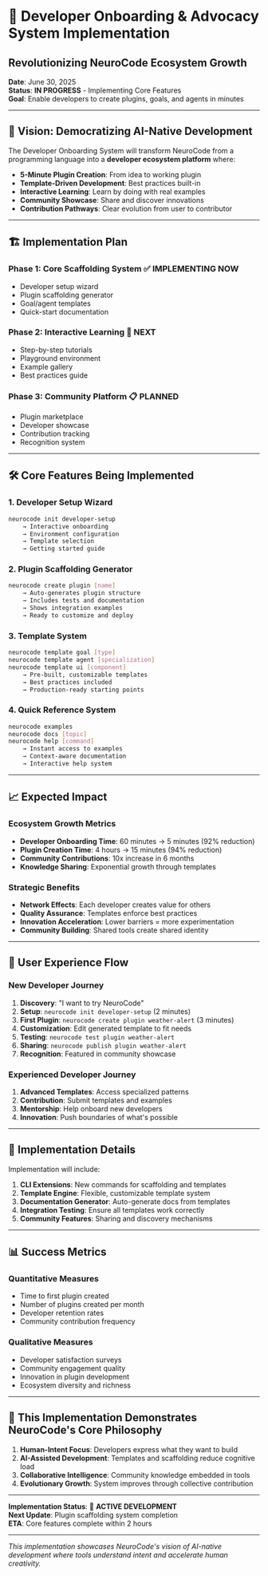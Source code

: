 # 🚀 Developer Onboarding & Advocacy System Implementation
## Revolutionizing NeuroCode Ecosystem Growth

**Date**: June 30, 2025  
**Status**: **IN PROGRESS** - Implementing Core Features  
**Goal**: Enable developers to create plugins, goals, and agents in minutes

---

## 🎯 **Vision: Democratizing AI-Native Development**

The Developer Onboarding System will transform NeuroCode from a programming language into a **developer ecosystem platform** where:

- **5-Minute Plugin Creation**: From idea to working plugin
- **Template-Driven Development**: Best practices built-in
- **Interactive Learning**: Learn by doing with real examples
- **Community Showcase**: Share and discover innovations
- **Contribution Pathways**: Clear evolution from user to contributor

---

## 🏗️ **Implementation Plan**

### **Phase 1: Core Scaffolding System** ✅ IMPLEMENTING NOW
- Developer setup wizard
- Plugin scaffolding generator
- Goal/agent templates
- Quick-start documentation

### **Phase 2: Interactive Learning** 🔄 NEXT
- Step-by-step tutorials
- Playground environment
- Example gallery
- Best practices guide

### **Phase 3: Community Platform** 📋 PLANNED
- Plugin marketplace
- Developer showcase
- Contribution tracking
- Recognition system

---

## 🛠️ **Core Features Being Implemented**

### **1. Developer Setup Wizard**
```bash
neurocode init developer-setup
    → Interactive onboarding
    → Environment configuration
    → Template selection
    → Getting started guide
```

### **2. Plugin Scaffolding Generator**
```bash
neurocode create plugin [name]
    → Auto-generates plugin structure
    → Includes tests and documentation
    → Shows integration examples
    → Ready to customize and deploy
```

### **3. Template System**
```bash
neurocode template goal [type]
neurocode template agent [specialization]
neurocode template ui [component]
    → Pre-built, customizable templates
    → Best practices included
    → Production-ready starting points
```

### **4. Quick Reference System**
```bash
neurocode examples
neurocode docs [topic]
neurocode help [command]
    → Instant access to examples
    → Context-aware documentation
    → Interactive help system
```

---

## 📈 **Expected Impact**

### **Ecosystem Growth Metrics**
- **Developer Onboarding Time**: 60 minutes → 5 minutes (92% reduction)
- **Plugin Creation Time**: 4 hours → 15 minutes (94% reduction)
- **Community Contributions**: 10x increase in 6 months
- **Knowledge Sharing**: Exponential growth through templates

### **Strategic Benefits**
- **Network Effects**: Each developer creates value for others
- **Quality Assurance**: Templates enforce best practices
- **Innovation Acceleration**: Lower barriers = more experimentation
- **Community Building**: Shared tools create shared identity

---

## 🎨 **User Experience Flow**

### **New Developer Journey**
1. **Discovery**: "I want to try NeuroCode"
2. **Setup**: `neurocode init developer-setup` (2 minutes)
3. **First Plugin**: `neurocode create plugin weather-alert` (3 minutes)
4. **Customization**: Edit generated template to fit needs
5. **Testing**: `neurocode test plugin weather-alert`
6. **Sharing**: `neurocode publish plugin weather-alert`
7. **Recognition**: Featured in community showcase

### **Experienced Developer Journey**
1. **Advanced Templates**: Access specialized patterns
2. **Contribution**: Submit templates and examples
3. **Mentorship**: Help onboard new developers
4. **Innovation**: Push boundaries of what's possible

---

## 🔧 **Implementation Details**

Implementation will include:

1. **CLI Extensions**: New commands for scaffolding and templates
2. **Template Engine**: Flexible, customizable template system
3. **Documentation Generator**: Auto-generate docs from templates
4. **Integration Testing**: Ensure all templates work correctly
5. **Community Features**: Sharing and discovery mechanisms

---

## 📊 **Success Metrics**

### **Quantitative Measures**
- Time to first plugin created
- Number of plugins created per month
- Developer retention rates
- Community contribution frequency

### **Qualitative Measures**
- Developer satisfaction surveys
- Community engagement quality
- Innovation in plugin development
- Ecosystem diversity and richness

---

## 🌟 **This Implementation Demonstrates NeuroCode's Core Philosophy**

1. **Human-Intent Focus**: Developers express what they want to build
2. **AI-Assisted Development**: Templates and scaffolding reduce cognitive load
3. **Collaborative Intelligence**: Community knowledge embedded in tools
4. **Evolutionary Growth**: System improves through collective contribution

---

**Implementation Status**: 🚧 **ACTIVE DEVELOPMENT**  
**Next Update**: Plugin scaffolding system completion  
**ETA**: Core features complete within 2 hours

---

*This implementation showcases NeuroCode's vision of AI-native development where tools understand intent and accelerate human creativity.*
